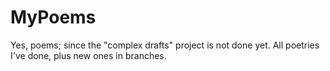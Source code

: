 # MyPoems
Yes, poems; since the "complex drafts" project is not done yet. All poetries I've done, plus new ones in branches.
